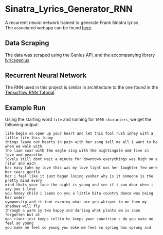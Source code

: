 # Sinatra_Lyrics_Generator_RNN
A recurrent neural network trained to generate Frank Sinatra lyrics.  
The associated webapp can be found [here](https://share.streamlit.io/hannankhan888/sinatra_lyrics_generator_rnn_webapp/main).

## Data Scraping
The data was scraped using the Genius API, and the accompanying library [lyricsgenius](https://pypi.org/project/lyricsgenius/).  

## Recurrent Neural Network
The RNN used in this project is similar in architecture to the one found in the [Tensorflow RNN Tutorial](https://www.tensorflow.org/text/tutorials/text_generation).  

## Example Run
Using the starting word `life` and running for `1000 characters`, we get the following output:  
```
life begin so open up your heart and let this fool rush inhey with a little life this funny
things leave our hearts in pain with her song tell me all i want to be when we walk with
the lion soar with the eagle sing with the nightingale and live in love and peacethe
lovely still dont wait a minute for downtown everythings was high on a ritur and each
has easy take my love this was my love light was her laughter few were her tears gentle
her i feel like it just began losing yusher why is it someone is the pretty mind every
mind thats your face the night is young and see if i can dear when i say you i love
you honey child i leans on you a little bita country dance was being her under
symponstip and it isnt evening what are you whisper to me then my shadows will fly
through a warm sy two happy and darling what plants em is soon forgotten but ol
man river jest keeps rollin he keeps your countrise s do you make me feel so young
you make me feel so young you make me feel so spring has sprung and
```